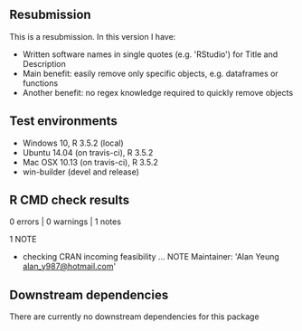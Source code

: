 ## Resubmission
This is a resubmission. In this version I have:

* Written software names in single quotes (e.g. 'RStudio') for Title and Description
* Main benefit: easily remove only specific objects, e.g. dataframes or functions
* Another benefit: no regex knowledge required to quickly remove objects

## Test environments
* Windows 10, R 3.5.2 (local)
* Ubuntu 14.04 (on travis-ci), R 3.5.2
* Mac OSX 10.13 (on travis-ci), R 3.5.2
* win-builder (devel and release)

## R CMD check results
0 errors | 0 warnings | 1 notes

1 NOTE
* checking CRAN incoming feasibility ... NOTE
  Maintainer: 'Alan Yeung <alan_y987@hotmail.com>'

## Downstream dependencies
There are currently no downstream dependencies for this package
